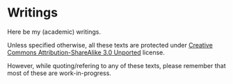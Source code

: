 Writings
========

Here be my (academic) writings.

Unless specified otherwise, all these texts are protected under [Creative Commons Attribution-ShareAlike 3.0 Unported](http://creativecommons.org/licenses/by-sa/3.0/) license.

However, while quoting/refering to any of these texts, please remember that most of these are work-in-progress.